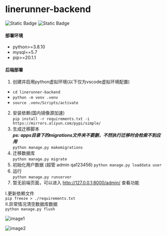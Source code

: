 # linerunner-backend

![Static Badge](https://img.shields.io/badge/PYTHON%20-3.8-blue)    ![Static Badge](https://img.shields.io/badge/MYSQL%20-5.7-orange)


#### 部署环境

- python>=3.8.10  
- mysql==5.7  
- pip>=20.1.1  

#### 后端部署 

1. 创建并启用python虚拟环境(以下仅为vscode虚拟环境配置)  
* `cd linerunner-backend`  
* `python -m venv .venv`  
* `source .venv/Scripts/activate`  
2. 安装依赖(国内镜像源加速)  
`pip install -r requirements.txt -i https://mirrors.aliyun.com/pypi/simple/`  
3. 生成迁移脚本  
***ps: apps目录下的migrations文件夹不要删，不然执行迁移时会检索不到应用***  
`python manage.py makemigrations`  
4. 迁移数据库   
`python manage.py migrate`  
5. 初始化用户数据  (超管 admin  qa123456)
`python manage.py loaddata user`  
6. 运行  
`python manage.py runserver`  
7. 暂无前端页面，可以进入 http://127.0.0.1:8000/admin/  查看功能  

I.更新依赖文件  
`pip freeze > ./requirements.txt`  
II.异常情况清空数据库数据  
`python manage.py flush`  

![image1](https://github.com/MuCqq/linerunner-backend/blob/a741827834137346c1f3fdbdd5fb586fa6c0823b/public/2024043.png?raw=true)

![image2](https://github.com/MuCqq/linerunner-backend/blob/a741827834137346c1f3fdbdd5fb586fa6c0823b/public/Diagram.png?raw=true)